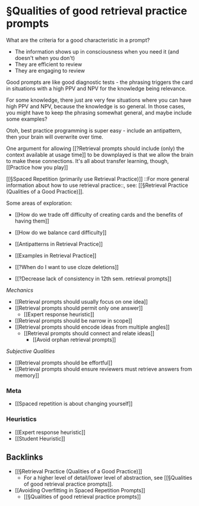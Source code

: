 # §Qualities of good retrieval practice prompts
What are the criteria for a good characteristic in a prompt?
* The information shows up in consciousness when you need it (and doesn't when you don't)
* They are efficient to review
* They are engaging to review 

Good prompts are like good diagnostic tests - the phrasing triggers the card in situations with a high PPV and NPV for the knowledge being relevance. 

For some knowledge, there just are very few situations where you can have high PPV and NPV, because the knowledge is so general. In those cases, you might have to keep the phrasing somewhat general, and maybe include some examples?

Otoh, best practice programming is super easy - include an antipattern, then your brain will overwrite over time.

One argument for allowing [[?Retrieval prompts should include (only) the context available at usage time]] to be downplayed is that we allow the brain to make these connections. It's all about transfer learning, though, [[Practice how you play]]

[[§Spaced Repetition (primarily use Retrieval Practice)]]
::For more general information about how to use retrieval practice::, see: [[§Retrieval Practice (Qualities of a Good Practice)]].

Some areas of exploration:
* [[How do we trade off difficulty of creating cards and the benefits of having them]]
* [[How do we balance card difficulty]]

* [[Antipatterns in Retrieval Practice]]
* [[Examples in Retrieval Practice]]

* [[?When do I want to use cloze deletions]]

* [[?Decrease lack of consistency in 12th sem. retrieval prompts]]

*Mechanics*
* [[Retrieval prompts should usually focus on one idea]]
* [[Retrieval prompts should permit only one answer]]
	* [[Expert response heuristic]]
* [[Retrieval prompts should be narrow in scope]]
* [[Retrieval prompts should encode ideas from multiple angles]]
	* [[Retrieval prompts should connect and relate ideas]]
		* [[Avoid orphan retrieval prompts]]
 
*Subjective Qualities*
* [[Retrieval prompts should be effortful]]
* [[Retrieval prompts should ensure reviewers must retrieve answers from memory]]

### Meta
* [[Spaced repetition is about changing yourself]]

### Heuristics
* [[Expert response heuristic]]
* [[Student Heuristic]]

<!-- #p0  -->

## Backlinks
* [[§Retrieval Practice (Qualities of a Good Practice)]]
	* For a higher level of detail/lower level of abstraction, see [[§Qualities of good retrieval practice prompts]].
* [[Avoiding Overfitting in Spaced Repetition Prompts]]
	* [[§Qualities of good retrieval practice prompts]]

<!-- {BearID:9A9F8F82-2E76-436D-8465-676FF5402124-471-000000DDFBCA8497} -->
